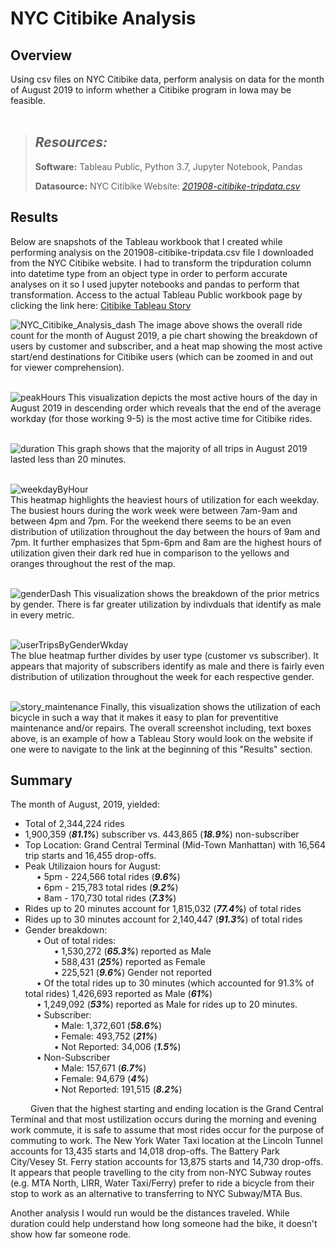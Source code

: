 # NYC Citibike Analysis

## Overview

Using csv files on NYC Citibike data, perform analysis on data for the month of August 2019 to inform whether a Citibike program in Iowa may be feasible.
<br>
<br>
> ## ***Resources:***
>
> **Software:** Tableau Public, Python 3.7, Jupyter Notebook, Pandas
>
> **Datasource:** NYC Citibike Website: *[201908-citibike-tripdata.csv](https://s3.amazonaws.com/tripdata/index.html)*

## Results

Below are snapshots of the Tableau workbook that I created while performing analysis on the 201908-citibike-tripdata.csv file I downloaded from the NYC Citibike website.  I had to transform the tripduration column into datetime type from an object type in order to perform accurate analyses on it so I used jupyter notebooks and pandas to perform that transformation. Access to the actual Tableau Public workbook page by clicking the link here: [Citibike Tableau Story](https://public.tableau.com/app/profile/manny.linares/viz/Module_14_16666441765060/CitibikeStory)
 
 
![NYC_Citibike_Analysis_dash](https://user-images.githubusercontent.com/108758105/202524519-581e04e9-cfbb-41cb-ac39-1c218cade5af.png)
The image above shows the overall ride count for the month of August 2019, a pie chart showing the breakdown of users by customer and subscriber, and a heat map showing the most active start/end destinations for Citibike users (which can be zoomed in and out for viewer comprehension).<br><br>


![peakHours](https://user-images.githubusercontent.com/108758105/202525107-a8833338-f0cb-46d1-81d2-3cddfebec1eb.png)
This visualization depicts the most active hours of the day in August 2019 in descending order which reveals that the end of the average workday (for those working 9-5) is the most active time for Citibike rides.<br><br>
 

![duration](https://user-images.githubusercontent.com/108758105/202596401-47debb31-675a-486a-9ee2-941ec1e3eb02.png)
This graph shows that the majority of all trips in August 2019 lasted less than 20 minutes.<br><br>

![weekdayByHour](https://user-images.githubusercontent.com/108758105/202597292-b477df36-97f1-4f03-9b2a-4d1da783be48.png)\
This heatmap highlights the heaviest hours of utilization for each weekday.  The busiest hours during the work week were between 7am-9am and between 4pm and 7pm. For the weekend there seems to be an even distribution of utilization throughout the day between the hours of 9am and 7pm. It further emphasizes that 5pm-6pm and 8am are the highest hours of utilization given their dark red hue in comparison to the yellows and oranges throughout the rest of the map.<br><br>

![genderDash](https://user-images.githubusercontent.com/108758105/202597639-5a1f59db-2ef6-457f-af55-38383e74e349.png)
This visualization shows the breakdown of the prior metrics by gender.   There is far greater utilization by indivduals that identify as male in every metric.<br><br>

![userTripsByGenderWkday](https://user-images.githubusercontent.com/108758105/202770059-07725719-fc7a-4c59-9060-e11dfbe38359.png)\
The blue heatmap further divides by user type (customer vs subscriber). It appears that majority of subscribers identify as male and there is fairly even distribution of utilization throughout the week for each respective gender.<br><br>

![story_maintenance](https://user-images.githubusercontent.com/108758105/202599093-1d5182b3-df19-44fa-8fbc-b25c1037697f.png)
Finally, this visualization shows the utilization of each bicycle in such a way that it makes it easy to plan for preventitive maintenance and/or repairs.  The overall screenshot including, text boxes above, is an example of how a Tableau Story would look on the website if one were to navigate to the link at the beginning of this "Results" section. 

## Summary

The month of August, 2019, yielded:

* Total of 2,344,224 rides
* 1,900,359 (***81.1%***) subscriber vs. 443,865 (***18.9%***) non-subscriber
* Top Location: Grand Central Terminal (Mid-Town Manhattan) with 16,564 trip starts and 16,455 drop-offs.
* Peak Utilizaion hours for August: <br> 
&emsp; • 5pm - 224,566 total rides (***9.6%***) <br>
&emsp; • 6pm - 215,783 total rides (***9.2%***) <br>
&emsp; • 8am - 170,730 total rides (***7.3%***) <br>
* Rides up to 20 minutes account for 1,815,032 (***77.4%***) of total rides
* Rides up to 30 minutes account for 2,140,447 (***91.3%***) of total rides
* Gender breakdown: <br>
&emsp; • Out of total rides: <br> 
&emsp;&emsp;&emsp; • 1,530,272 (***65.3%***) reported as Male <br>
&emsp;&emsp;&emsp; • 588,431 (***25%***) reported as Female <br>
&emsp;&emsp;&emsp; • 225,521 (***9.6%***) Gender not reported <br>
&emsp; • Of the total rides up to 30 minutes (which accounted for 91.3% of total rides) 1,426,693 reported as Male (***61%***)<br>
&emsp; • 1,249,092 (***53%***) reported as Male for rides up to 20 minutes. <br>
&emsp; • Subscriber: <br>
&emsp;&emsp;&emsp; • Male: 1,372,601 (***58.6%***) <br>
&emsp;&emsp;&emsp; • Female: 493,752 (***21%***) <br>
&emsp;&emsp;&emsp; • Not Reported: 34,006 (***1.5%***) <br>
&emsp; • Non-Subscriber  <br>
&emsp;&emsp;&emsp; • Male: 157,671 (***6.7%***) <br>
&emsp;&emsp;&emsp; • Female: 94,679 (***4%***) <br>
&emsp;&emsp;&emsp; • Not Reported: 191,515 (***8.2%***) <br>

&emsp;&emsp; Given that the highest starting and ending location is the Grand Central Terminal and that most ustilization occurs during the morning and evening work commute, it is safe to assume that most rides occur for the purpose of commuting to work.  The New York Water Taxi location at the Lincoln Tunnel accounts for 13,435 starts and 14,018 drop-offs.  The Battery Park City/Vesey St. Ferry station accounts for 13,875 starts and 14,730 drop-offs.  It appears that people travelling to the city from non-NYC Subway routes (e.g. MTA North, LIRR, Water Taxi/Ferry) prefer to ride a bicycle from their stop to work as an alternative to transferring to NYC Subway/MTA Bus. 

Another analysis I would run would be the distances traveled. While duration could help understand how long someone had the bike, it doesn't show how far someone rode. 
